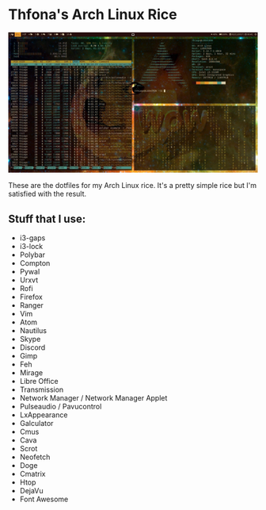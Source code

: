 # Thfona's Arch Linux Rice

![Screenshot](Screenshot.jpg)

These are the dotfiles for my Arch Linux rice.
It's a pretty simple rice but I'm satisfied with the result.


## Stuff that I use:

+ i3-gaps
+ i3-lock
+ Polybar
+ Compton
+ Pywal
+ Urxvt
+ Rofi
+ Firefox
+ Ranger
+ Vim
+ Atom
+ Nautilus
+ Skype
+ Discord
+ Gimp
+ Feh
+ Mirage
+ Libre Office
+ Transmission
+ Network Manager / Network Manager Applet
+ Pulseaudio / Pavucontrol
+ LxAppearance
+ Galculator
+ Cmus
+ Cava
+ Scrot
+ Neofetch
+ Doge
+ Cmatrix
+ Htop
+ DejaVu
+ Font Awesome
